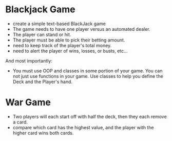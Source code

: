 # Blackjack Game

* create a simple text-based BlackJack game
* The game needs to have one player versus an automated dealer.
* The player can stand or hit.
* The player must be able to pick their betting amount.
* need to keep track of the player's total money.
* need to alert the player of wins, losses, or busts, etc...

And most importantly:

* You must use OOP and classes in some portion of your game. You can not just use functions in your game. Use classes to help you define the Deck and the Player's hand. 


# War Game

* Two players will each start off with half the deck, then they each remove a card.
* compare which card has the highest value, and the player with the higher card wins both cards.
